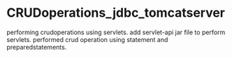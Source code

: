 # CRUDoperations_jdbc_tomcatserver
performing crudoperations using servlets. 
add servlet-api jar file to perform servlets.
performed crud operation using statement and preparedstatements.

